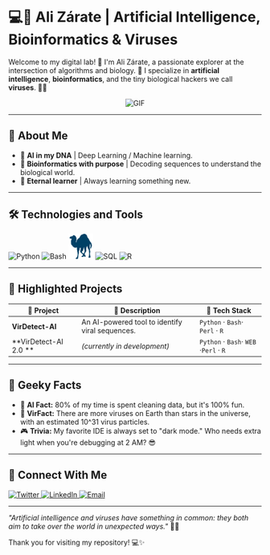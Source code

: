 # 💻🦠 Ali Zárate | Artificial Intelligence, **Bioinformatics** & Viruses   

Welcome to my digital lab! 🧪 I'm Ali Zárate, a passionate explorer at the intersection of algorithms and biology. 🚀 I specialize in **artificial intelligence**, **bioinformatics**, and the tiny biological hackers we call **viruses**. 🧬✨  
<div align="center">
<a target="_blank">
  <img height="350" width="1100" alt="GIF" src="Console.gif">
</a>
</div>

---

## 🌌 About Me  
- 🤖 **AI in my DNA** | Deep Learning / Machine learning.  
- 🔬 **Bioinformatics with purpose** | Decoding sequences to understand the biological world.  
- 🌟 **Eternal learner** | Always learning something new.  

---

## 🛠️ Technologies and Tools  
<div align="left">
  <img src="https://cdn.jsdelivr.net/gh/devicons/devicon/icons/python/python-original.svg" alt="Python" width="50" height="50" title="Python"/>
  <img src="https://cdn.jsdelivr.net/gh/devicons/devicon/icons/bash/bash-original.svg" alt="Bash" width="50" height="50" title="Bash"/>
  <img src="perl_icon.png" alt="Perl" width="50" height="50" title="Perl"/>
    <img src="https://cdn.simpleicons.org/mysql/4479A1" alt="SQL" width="50" height="50" title="SQL"/>
  <img src="https://cdn.jsdelivr.net/gh/devicons/devicon/icons/r/r-original.svg" alt="R" width="50" height="50" title="R"/>
</div>

---

## 🚀 Highlighted Projects  

| 🌟 Project          | 📂 Description                                                                                     | 🚧 Tech Stack                   |
|---------------------|----------------------------------------------------------------------------------------------------|---------------------------------|
| **VirDetect-AI**    | An AI-powered tool to identify viral sequences.                                       | `Python` · `Bash`· `Perl` · `R`         |
| **VirDetect-AI 2.0 **      | *(currently in development)*                                               | `Python` · `Bash`· `WEB` ·`Perl` · `R`     |
---

## 🧠 Geeky Facts  
- 🌟 **AI Fact:** 80% of my time is spent cleaning data, but it's 100% fun.  
- 🦠 **VirFact:** There are more viruses on Earth than stars in the universe, with an estimated 10^31 virus particles.  
- 🎮 **Trivia:** My favorite IDE is always set to "dark mode." Who needs extra light when you're debugging at 2 AM? 😎

---

## 💬 Connect With Me  
<div align="left">
  <a href="https://x.com/alyzarate" target="_blank">
    <img src="https://cdn.jsdelivr.net/gh/devicons/devicon/icons/twitter/twitter-original.svg" alt="Twitter" width="40" height="40" title="Twitter"/>
  </a>
  <a href="https://www.linkedin.com/in/alida-esmeralda-zárate-jiménez-02b83aa9/" target="_blank">
    <img src="https://cdn.jsdelivr.net/gh/devicons/devicon/icons/linkedin/linkedin-original.svg" alt="LinkedIn" width="40" height="40" title="LinkedIn"/>
  </a>
  <a href="mailto:alida.zarate@ibt.unam.mx">
    <img src="https://cdn-icons-png.flaticon.com/512/732/732200.png" alt="Email" width="40" height="40" title="Email"/>
  </a>
</div>

---

*"Artificial intelligence and viruses have something in common: they both aim to take over the world in unexpected ways."* 🤖🦠  

Thank you for visiting my repository! 💻✨
